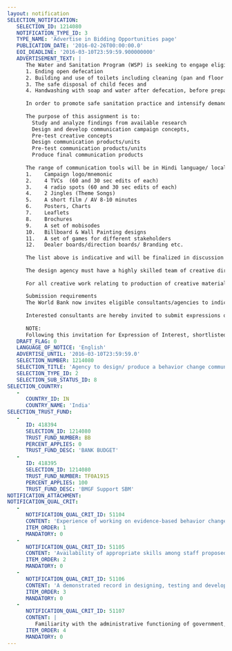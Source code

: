 ```yaml
---
layout: notification
SELECTION_NOTIFICATION: 
   SELECTION_ID: 1214080
   NOTIFICATION_TYPE_ID: 3
   TYPE_NAME: 'Advertise in Bidding Opportunities page'
   PUBLICATION_DATE: '2016-02-26T00:00:00.0'
   EOI_DEADLINE: '2016-03-10T23:59:59.900000000'
   ADVERTISEMENT_TEXT: |
      The Water and Sanitation Program (WSP) is seeking to engage eligible consultants (advertising/creative/communication/marketing firms and agencies) to design and produce a behavior change communication campaign to end open-defecation, promote safe sanitation practice and intensify demand for sanitation products and services in rural areas of UTTAR PRADESH. The agency will support design of a 360-degree social & behavior change communication campaign for Uttar Pradesh on promoting positive rural sanitation behaviors such as:
      1. Ending open defecation
      2. Building and use of toilets including cleaning (pan and floor area) and maintenance of toilets (pit cleaning and composting of human waste),
      3. The safe disposal of child feces and
      4. Handwashing with soap and water after defecation, before preparation/feeding and eating food and after handling child feces. 
      
      In order to promote safe sanitation practice and intensify demand for sanitation related products and services in rural areas, the firm will be expected to build on insights from a completed consumer research study, and communication strategy of Uttar Pradesh. The firm will develop and pre-test an umbrella concept for the campaign and associated elements which would reflect the desired positioning of the behavior. In addition, the firm will design, and pre-test all creative material/units in the target area before developing/producing the final products that can be used by implementing agencies (Govt/ NGOs) and other stakeholders
      
      The purpose of this assignment is to:
      	Study and analyze findings from available research 
      	Design and develop communication campaign concepts, 
      	Pre-test creative concepts  
      	Design communication products/units
      	Pre-test communication products/units
      	Produce final communication products
      
      The range of communication tools will be in Hindi language/ local dialects, envisaged for each material for which creative designs have to be developed (including copy development, and field testing in selected districts). The tools to be developed cover a range of interactive resource material for behavior change communication that include interpersonal communication tools such as The 360-degree social & behavior change communication units will include mass media, mid-media and IPC tools, such as:
      1.	Campaign logo/mnemonic
      2.	4 TVCs  (60 and 30 sec edits of each)
      3.	4 radio spots (60 and 30 sec edits of each)
      4.	2 Jingles (Theme Songs)
      5.	A short film / AV 8-10 minutes
      6.	Posters, Charts
      7.	Leaflets
      8.	Brochures
      9.	A set of mobisodes
      10.	Billboard & Wall Painting designs
      11.	A set of games for different stakeholders
      12.	Dealer boards/direction boards/ Branding etc.
      
      The list above is indicative and will be finalized in discussion with the selected firm/agency. Certain units of the above will be identified to be included in an interactive toolkit for the community based demand generation activities and the agency is expected to conceptualize the tools/units with that perspective. The agency will also be required to travel to State HQ and other districts for pre-tests as well as for attending workshops or briefing sessions with the State officials.
      
      The design agency must have a highly skilled team of creative director/s, visualiser/s, graphic artists and illustrators, Copy/ script writers with experience and the required technology and resources to prepare high resolution artworks. All must be well versed in Hindi with good reading, writing and speaking skills. The contracted firm will be expected to produce designed products (templates) ready for broadcast / high quality printing. The agency/firm will be required to submit a set of prototypes of material, but Broadcast of any kind or bulk printing will not be a part of this assignment.
      
      For all creative work relating to production of creative material and designing of publicity material, payment will be made on the basis of the item-wise costs submitted by the firm
      
      Submission requirements
      The World Bank now invites eligible consultants/agencies to indicate their interest in providing the services. Interested consultants/agencies must provide information indicating that they are qualified to perform the services (company profile, experience of similar assignments, sample of a few creative units/tools with a brief description of objectives, availability of appropriate skills among staff, including short Bio of key team members). Please note that the total size of all attachments should not exceed 10MB. Firms/Agencies may associate to enhance their qualifications.
      
      Interested consultants are hereby invited to submit expressions of interest. Expressions of Interest should be submitted, in English, not to exceed six pages (excluding attachments), electronically through World Bank Group eConsultant2 https://wbgeconsult2.worldbank.org/wbgec/index.html 
      
      NOTE: 
      Following this invitation for Expression of Interest, shortlisted qualified firms will be formally invited to submit detailed proposals. Shortlisting and selection will be subject to the availability of funding. Please do not submit any financial proposal now.
   DRAFT_FLAG: 0
   LANGUAGE_OF_NOTICE: 'English'
   ADVERTISE_UNTIL: '2016-03-10T23:59:59.0'
   SELECTION_NUMBER: 1214080
   SELECTION_TITLE: 'Agency to design/ produce a behavior change communication campaign to end open-defecation, and create demand for sanitation in rural Uttar Pradesh'
   SELECTION_TYPE_ID: 2
   SELECTION_SUB_STATUS_ID: 8
SELECTION_COUNTRY: 
   - 
      COUNTRY_ID: IN
      COUNTRY_NAME: 'India'
SELECTION_TRUST_FUND: 
   - 
      ID: 418394
      SELECTION_ID: 1214080
      TRUST_FUND_NUMBER: BB
      PERCENT_APPLIES: 0
      TRUST_FUND_DESC: 'BANK BUDGET'
   - 
      ID: 418395
      SELECTION_ID: 1214080
      TRUST_FUND_NUMBER: TF0A1915
      PERCENT_APPLIES: 100
      TRUST_FUND_DESC: 'BMGF Support SBM'
NOTIFICATION_ATTACHMENT: 
NOTIFICATION_QUAL_CRIT: 
   - 
      NOTIFICATION_QUAL_CRIT_ID: 51104
      CONTENT: 'Experience of working on evidence-based behavior change communication programs in rural India in any sector (health, women and child, education, water, sanitation etc'
      ITEM_ORDER: 1
      MANDATORY: 0
   - 
      NOTIFICATION_QUAL_CRIT_ID: 51105
      CONTENT: 'Availability of appropriate skills among staff proposed for the assignment'
      ITEM_ORDER: 2
      MANDATORY: 0
   - 
      NOTIFICATION_QUAL_CRIT_ID: 51106
      CONTENT: 'A demonstrated record in designing, testing and developing campaigns that are delivered through government channels (frontline workers) and mid/ mass media'
      ITEM_ORDER: 3
      MANDATORY: 0
   - 
      NOTIFICATION_QUAL_CRIT_ID: 51107
      CONTENT: |
         Familiarity with the administrative functioning of government, especially with respect to rural programs' design, development, implementation and monitoring.
      ITEM_ORDER: 4
      MANDATORY: 0
---
```

